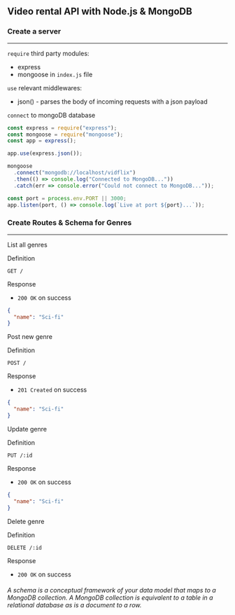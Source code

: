 ## Video rental API with Node.js & MongoDB

### Create a server

---

`require` third party modules:

- express
- mongoose in `index.js` file

`use` relevant middlewares:

- json() - parses the body of incoming requests with a json payload

`connect` to mongoDB database

```javascript
const express = require("express");
const mongoose = require("mongoose");
const app = express();

app.use(express.json());

mongoose
  .connect("mongodb://localhost/vidflix")
  .then(() => console.log("Connected to MongoDB..."))
  .catch(err => console.error("Could not connect to MongoDB..."));

const port = process.env.PORT || 3000;
app.listen(port, () => console.log(`Live at port ${port}...`));
```

### Create Routes & Schema for Genres

---

List all genres

Definition

`GET /`

Response

- `200 OK` on success

```json
{
  "name": "Sci-fi"
}
```

Post new genre

Definition

`POST /`

Response

- `201 Created` on success

```json
{
  "name": "Sci-fi"
}
```

Update genre

Definition

`PUT /:id`

Response

- `200 OK` on success

```json
{
  "name": "Sci-fi"
}
```

Delete genre

Definition

`DELETE /:id`

Response

- `200 OK` on success

###### A schema is a conceptual framework of your data model that maps to a MongoDB collection. A MongoDB collection is equivalent to a table in a relational database as is a document to a row.
